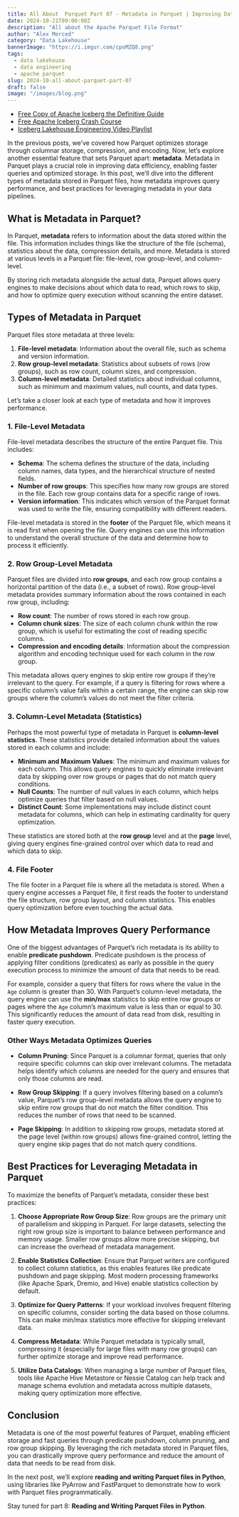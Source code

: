 ```yaml
---
title: All About  Parquet Part 07 - Metadata in Parquet | Improving Data Efficiency
date: 2024-10-21T09:00:00Z
description: "All about the Apache Parquet File Format"
author: "Alex Merced"
category: "Data Lakehouse"
bannerImage: "https://i.imgur.com/cpoMZQ8.png"
tags:
  - data lakehouse
  - data engineering
  - apache parquet
slug: 2024-10-all-about-parquet-part-07
draft: false
image: "/images/blog.png"
---
```


- [Free Copy of Apache Iceberg the Definitive Guide](https://hello.dremio.com/wp-apache-iceberg-the-definitive-guide-reg.html?utm_source=alexmerced&utm_medium=external_blog&utm_campaign=allaboutparquet)
- [Free Apache Iceberg Crash Course](https://hello.dremio.com/webcast-an-apache-iceberg-lakehouse-crash-course-reg.html?utm_source=alexmerced&utm_medium=external_blog&utm_campaign=allaboutparquet)
- [Iceberg Lakehouse Engineering Video Playlist](https://www.youtube.com/watch?v=SIriNcVIGJQ&list=PLsLAVBjQJO0p0Yq1fLkoHvt2lEJj5pcYe)

In the previous posts, we’ve covered how Parquet optimizes storage through columnar storage, compression, and encoding. Now, let’s explore another essential feature that sets Parquet apart: **metadata**. Metadata in Parquet plays a crucial role in improving data efficiency, enabling faster queries and optimized storage. In this post, we’ll dive into the different types of metadata stored in Parquet files, how metadata improves query performance, and best practices for leveraging metadata in your data pipelines.

## What is Metadata in Parquet?

In Parquet, **metadata** refers to information about the data stored within the file. This information includes things like the structure of the file (schema), statistics about the data, compression details, and more. Metadata is stored at various levels in a Parquet file: file-level, row group-level, and column-level. 

By storing rich metadata alongside the actual data, Parquet allows query engines to make decisions about which data to read, which rows to skip, and how to optimize query execution without scanning the entire dataset.

## Types of Metadata in Parquet

Parquet files store metadata at three levels:

1. **File-level metadata**: Information about the overall file, such as schema and version information.
2. **Row group-level metadata**: Statistics about subsets of rows (row groups), such as row count, column sizes, and compression.
3. **Column-level metadata**: Detailed statistics about individual columns, such as minimum and maximum values, null counts, and data types.

Let’s take a closer look at each type of metadata and how it improves performance.

### 1. File-Level Metadata

File-level metadata describes the structure of the entire Parquet file. This includes:

- **Schema**: The schema defines the structure of the data, including column names, data types, and the hierarchical structure of nested fields.
- **Number of row groups**: This specifies how many row groups are stored in the file. Each row group contains data for a specific range of rows.
- **Version information**: This indicates which version of the Parquet format was used to write the file, ensuring compatibility with different readers.

File-level metadata is stored in the **footer** of the Parquet file, which means it is read first when opening the file. Query engines can use this information to understand the overall structure of the data and determine how to process it efficiently.

### 2. Row Group-Level Metadata

Parquet files are divided into **row groups**, and each row group contains a horizontal partition of the data (i.e., a subset of rows). Row group-level metadata provides summary information about the rows contained in each row group, including:

- **Row count**: The number of rows stored in each row group.
- **Column chunk sizes**: The size of each column chunk within the row group, which is useful for estimating the cost of reading specific columns.
- **Compression and encoding details**: Information about the compression algorithm and encoding technique used for each column in the row group.

This metadata allows query engines to skip entire row groups if they’re irrelevant to the query. For example, if a query is filtering for rows where a specific column’s value falls within a certain range, the engine can skip row groups where the column’s values do not meet the filter criteria.

### 3. Column-Level Metadata (Statistics)

Perhaps the most powerful type of metadata in Parquet is **column-level statistics**. These statistics provide detailed information about the values stored in each column and include:

- **Minimum and Maximum Values**: The minimum and maximum values for each column. This allows query engines to quickly eliminate irrelevant data by skipping over row groups or pages that do not match query conditions.
- **Null Counts**: The number of null values in each column, which helps optimize queries that filter based on null values.
- **Distinct Count**: Some implementations may include distinct count metadata for columns, which can help in estimating cardinality for query optimization.

These statistics are stored both at the **row group** level and at the **page** level, giving query engines fine-grained control over which data to read and which data to skip.

### 4. File Footer

The file footer in a Parquet file is where all the metadata is stored. When a query engine accesses a Parquet file, it first reads the footer to understand the file structure, row group layout, and column statistics. This enables query optimization before even touching the actual data.

## How Metadata Improves Query Performance

One of the biggest advantages of Parquet’s rich metadata is its ability to enable **predicate pushdown**. Predicate pushdown is the process of applying filter conditions (predicates) as early as possible in the query execution process to minimize the amount of data that needs to be read.

For example, consider a query that filters for rows where the value in the `Age` column is greater than 30. With Parquet’s column-level metadata, the query engine can use the **min/max** statistics to skip entire row groups or pages where the `Age` column’s maximum value is less than or equal to 30. This significantly reduces the amount of data read from disk, resulting in faster query execution.

### Other Ways Metadata Optimizes Queries

- **Column Pruning**: Since Parquet is a columnar format, queries that only require specific columns can skip over irrelevant columns. The metadata helps identify which columns are needed for the query and ensures that only those columns are read.
  
- **Row Group Skipping**: If a query involves filtering based on a column’s value, Parquet’s row group-level metadata allows the query engine to skip entire row groups that do not match the filter condition. This reduces the number of rows that need to be scanned.

- **Page Skipping**: In addition to skipping row groups, metadata stored at the page level (within row groups) allows fine-grained control, letting the query engine skip pages that do not match query conditions.

## Best Practices for Leveraging Metadata in Parquet

To maximize the benefits of Parquet’s metadata, consider these best practices:

1. **Choose Appropriate Row Group Size**: Row groups are the primary unit of parallelism and skipping in Parquet. For large datasets, selecting the right row group size is important to balance between performance and memory usage. Smaller row groups allow more precise skipping, but can increase the overhead of metadata management.

2. **Enable Statistics Collection**: Ensure that Parquet writers are configured to collect column statistics, as this enables features like predicate pushdown and page skipping. Most modern processing frameworks (like Apache Spark, Dremio, and Hive) enable statistics collection by default.

3. **Optimize for Query Patterns**: If your workload involves frequent filtering on specific columns, consider sorting the data based on those columns. This can make min/max statistics more effective for skipping irrelevant data.

4. **Compress Metadata**: While Parquet metadata is typically small, compressing it (especially for large files with many row groups) can further optimize storage and improve read performance.

5. **Utilize Data Catalogs**: When managing a large number of Parquet files, tools like Apache Hive Metastore or Nessie Catalog can help track and manage schema evolution and metadata across multiple datasets, making query optimization more effective.

## Conclusion

Metadata is one of the most powerful features of Parquet, enabling efficient storage and fast queries through predicate pushdown, column pruning, and row group skipping. By leveraging the rich metadata stored in Parquet files, you can drastically improve query performance and reduce the amount of data that needs to be read from disk.

In the next post, we’ll explore **reading and writing Parquet files in Python**, using libraries like PyArrow and FastParquet to demonstrate how to work with Parquet files programmatically.

Stay tuned for part 8: **Reading and Writing Parquet Files in Python**.
